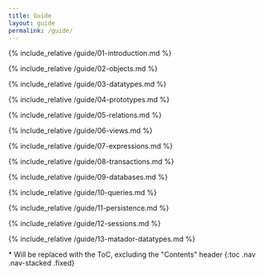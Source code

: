 ```yaml
---
title: Guide
layout: guide
permalink: /guide/
---
```

<div class="col-xs-12 col-sm-9 guide">

{% include_relative /guide/01-introduction.md %}

{% include_relative /guide/02-objects.md %}

{% include_relative /guide/03-datatypes.md %}

{% include_relative /guide/04-prototypes.md %}

{% include_relative /guide/05-relations.md %}

{% include_relative /guide/06-views.md %}

{% include_relative /guide/07-expressions.md %}

{% include_relative /guide/08-transactions.md %}

{% include_relative /guide/09-databases.md %}

{% include_relative /guide/10-queries.md %}

{% include_relative /guide/11-persistence.md %}

{% include_relative /guide/12-sessions.md %}

{% include_relative /guide/13-matador-datatypes.md %}

</div>
<div class="col-md-3 hidden-xs hidden-sm">
<nav class="bs-docs-sidebar">
* Will be replaced with the ToC, excluding the "Contents" header
{:toc .nav .nav-stacked .fixed}
</nav>
</div>
<script src="{{ '/assets/javascript/guide.js' | relative_url }}"></script>
